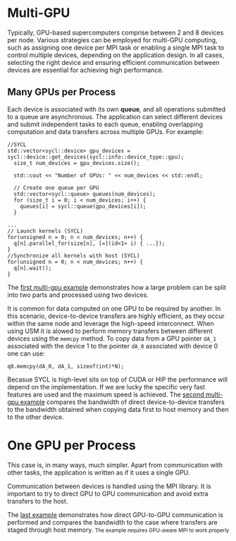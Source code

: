 # Multi-GPU 
Typically, GPU-based supercomputers comprise between 2 and 8 devices per node. Various strategies can be employed for multi-GPU computing, such as assigning one device per MPI task or enabling a single MPI task to control multiple devices, depending on the application design. In all cases, selecting the right device and ensuring efficient communication between devices are essential for achieving high performance.

## Many GPUs per Process
Each device is associated with its own **queue**, and all operations submitted to a queue are asynchronous. The application can select different devices and submit independent tasks to each queue, enabling overlapping computation and data transfers across multiple GPUs.
For example:
```
//SYCL
std::vector<sycl::device> gpu_devices = sycl::device::get_devices(sycl::info::device_type::gpu);
  size_t num_devices = gpu_devices.size();

  std::cout << "Number of GPUs: " << num_devices << std::endl;

  // Create one queue per GPU
  std::vector<sycl::queue> queues(num_devices);
  for (size_t i = 0; i < num_devices; i++) {
    queues[i] = sycl::queue(gpu_devices[i]);
  }

... 
// Launch kernels (SYCL)
for(unsigned n = 0; n < num_devices; n++) {
  q[n].parallel_for(size[n], [=](id<1> i) { ...});
}
//Synchronize all kernels with host (SYCL)
for(unsigned n = 0; n < num_devices; n++) {
  q[n].wait();
}
```
The [first multi-gpu example](sycl-usm-vector-sum.cpp) demonstrates how a large problem can be split into two parts and processed using two devices.


It is common for data computed on one GPU to be required by another. In this scenario, device-to-device transfers are highly efficient, as they occur within the same node and leverage the high-speed interconnect. When using USM it is alowed to perform memory transfers between different devices using the `memcpy` method. To copy data from a GPU pointer `dA_1` associated with the device 1 to the pointer `dA_0` associated with device 0 one can use:
```
q0.memcpy(dA_0, dA_1, sizeof(int)*N);
```
Becasue SYCL is high-level sits on top of CUDA or HIP the performance will depend on the implementation. If we are lucky the specific very fast features are used and the maximum speed is achieved. 
The [second multi-gpu example](sycl-usm-p2pcopy.cpp) compares the bandwidth of direct device-to-device transfers to the bandwidth obtained when copying data first to host memory and then to the other device.

# One GPU per Process
This case is, in many ways, much simpler. Apart from communication with other tasks, the application is written as if it uses a single GPU.

Communication between devices is handled using the MPI library. It is important to try to direct GPU to GPU communication and avoid extra transfers to the host. 

The [last example](sycl-usm-device-ping-pong.cpp) demonstrates how direct GPU-to-GPU communication is performed and compares the bandwidth to the case where transfers are staged through host memory.
<small>The example requires GPU-aware MPI to work properly</small>

